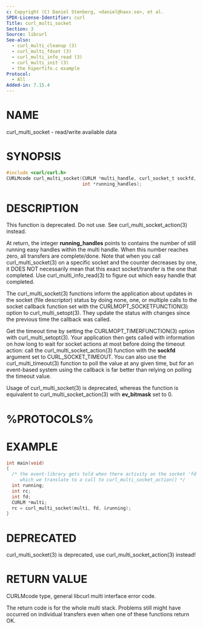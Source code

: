```yaml
---
c: Copyright (C) Daniel Stenberg, <daniel@haxx.se>, et al.
SPDX-License-Identifier: curl
Title: curl_multi_socket
Section: 3
Source: libcurl
See-also:
  - curl_multi_cleanup (3)
  - curl_multi_fdset (3)
  - curl_multi_info_read (3)
  - curl_multi_init (3)
  - the hiperfifo.c example
Protocol:
  - All
Added-in: 7.15.4
---
```


# NAME

curl_multi_socket - read/write available data

# SYNOPSIS

~~~c
#include <curl/curl.h>
CURLMcode curl_multi_socket(CURLM *multi_handle, curl_socket_t sockfd,
                            int *running_handles);
~~~

# DESCRIPTION

This function is deprecated. Do not use. See curl_multi_socket_action(3)
instead.

At return, the integer **running_handles** points to contains the number of
still running easy handles within the multi handle. When this number reaches
zero, all transfers are complete/done. Note that when you call
curl_multi_socket(3) on a specific socket and the counter decreases by one, it
DOES NOT necessarily mean that this exact socket/transfer is the one that
completed. Use curl_multi_info_read(3) to figure out which easy handle that
completed.

The curl_multi_socket(3) functions inform the application about updates in the
socket (file descriptor) status by doing none, one, or multiple calls to the
socket callback function set with the CURLMOPT_SOCKETFUNCTION(3) option to
curl_multi_setopt(3). They update the status with changes since the previous
time the callback was called.

Get the timeout time by setting the CURLMOPT_TIMERFUNCTION(3) option with
curl_multi_setopt(3). Your application then gets called with information on
how long to wait for socket actions at most before doing the timeout action:
call the curl_multi_socket_action(3) function with the **sockfd** argument set
to CURL_SOCKET_TIMEOUT. You can also use the curl_multi_timeout(3) function to
poll the value at any given time, but for an event-based system using the
callback is far better than relying on polling the timeout value.

Usage of curl_multi_socket(3) is deprecated, whereas the function is
equivalent to curl_multi_socket_action(3) with **ev_bitmask** set to 0.

# %PROTOCOLS%

# EXAMPLE

~~~c
int main(void)
{
  /* the event-library gets told when there activity on the socket 'fd',
     which we translate to a call to curl_multi_socket_action() */
  int running;
  int rc;
  int fd;
  CURLM *multi;
  rc = curl_multi_socket(multi, fd, &running);
}
~~~

# DEPRECATED

curl_multi_socket(3) is deprecated, use curl_multi_socket_action(3) instead!

# RETURN VALUE

CURLMcode type, general libcurl multi interface error code.

The return code is for the whole multi stack. Problems still might have
occurred on individual transfers even when one of these functions return OK.
